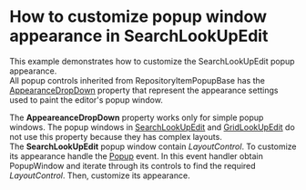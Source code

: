 # How to customize popup window appearance in SearchLookUpEdit


<p>This example demonstrates how to customize the SearchLookUpEdit popup appearance.<br />
All popup controls inherited from RepositoryItemPopupBase has the <a href="http://documentation.devexpress.com/#WindowsForms/DevExpressXtraEditorsRepositoryRepositoryItemPopupBase_AppearanceDropDowntopic"><u>AppearanceDropDown</u></a> property that represent the appearance settings used to paint the editor's popup window.</p><p>The <strong>AppeareanceDropDown</strong> property works only for simple popup windows. The popup windows in <a href="http://documentation.devexpress.com/#WindowsForms/clsDevExpressXtraEditorsSearchLookUpEdittopic"><u>SearchLookUpEdit</u></a> and <a href="http://documentation.devexpress.com/#WindowsForms/clsDevExpressXtraEditorsGridLookUpEdittopic"><u>GridLookUpEdit</u></a> do not use this property because they has complex layouts. <br />
The <strong>S</strong><strong>earch</strong><strong>Look</strong><strong>U</strong><strong>pEdit</strong> popup window contain <i>Layout</i><i>C</i><i>ontrol</i>. To customize its appearance handle the <a href="http://documentation.devexpress.com/#WindowsForms/DevExpressXtraEditorsPopupBaseEdit_Popuptopic"><u>Popup</u></a> event. In this event handler obtain PopupWindow and iterate through its controls to find the required <i>LayoutControl</i>. Then, customize its appearance.<br />
</p>

<br/>


